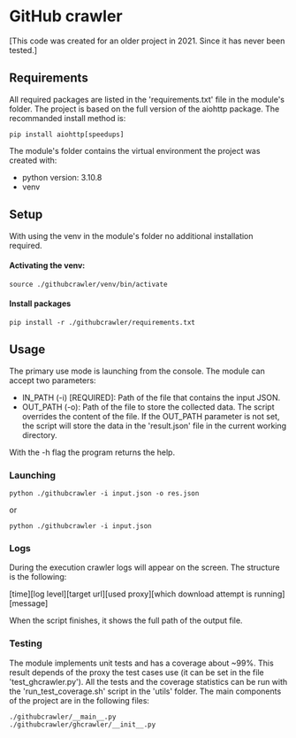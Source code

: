 # GitHub crawler

[This code was created for an older project in 2021. Since it has never been tested.]

## Requirements
All required packages are listed in the 'requirements.txt' file in the module's folder.
The project is based on the full version of the aiohttp package.
The recommanded install method is: 
```console
pip install aiohttp[speedups]
```
The module's folder contains the virtual environment the project was created with:
  - python version: 3.10.8
  - venv

## Setup
With using the venv in the module's folder no additional installation required.

#### Activating the venv:
```console
source ./githubcrawler/venv/bin/activate
```
#### Install packages
```console
pip install -r ./githubcrawler/requirements.txt
```

## Usage
The primary use mode is launching from the console.
The module can accept two parameters:
  - IN_PATH (-i) [REQUIRED]: Path of the file that contains the input JSON.
  - OUT_PATH (-o): Path of the file to store the collected data. The script overrides the content of the file. If the OUT_PATH parameter is not set, the script will store the data in the 'result.json' file in the current working directory.

With the -h flag the program returns the help.

### Launching
```console
python ./githubcrawler -i input.json -o res.json
```
or

```console
python ./githubcrawler -i input.json
```

### Logs
During the execution crawler logs will appear on the screen.
The structure is the following:

[time][log level][target url][used proxy][which download attempt is running][message]

When the script finishes, it shows the full path of the output file.

### Testing
The module implements unit tests and has a coverage about ~99%.
This result depends of the proxy the test cases use (it can be set in the file 'test_ghcrawler.py').
All the tests and the coverage statistics can be run with the 'run_test_coverage.sh' script in the 'utils' folder.
The main components of the project are in the following files:

```console
./githubcrawler/__main__.py
./githubcrawler/ghcrawler/__init__.py
```


